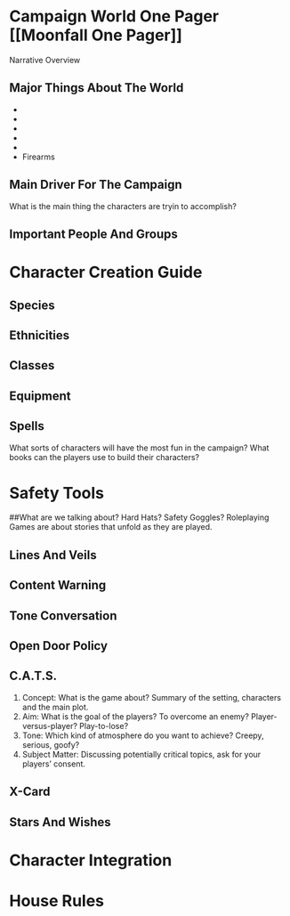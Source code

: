 # Campaign World One Pager [[Moonfall One Pager]]

Narrative Overview

## Major Things About The World
-
-
-
-
-
- Firearms 

## Main Driver For The Campaign
What is the main thing the characters are tryin to accomplish?

## Important People And Groups

# Character Creation Guide

## Species

## Ethnicities

## Classes

## Equipment

## Spells

What sorts of characters will have the most fun in the campaign?
What books can the players use to build their characters?


# Safety Tools

##What are we talking about? Hard Hats? Safety Goggles? 
Roleplaying Games are about stories that unfold as they are played. 
## Lines And Veils
## Content Warning
## Tone Conversation
## Open Door Policy
## C.A.T.S.
1. Concept: What is the game about? Summary of the setting, characters and the main plot.
2. Aim: What is the goal of the players? To overcome an enemy? Player-versus-player? Play-to-lose?
3. Tone: Which kind of atmosphere do you want to achieve? Creepy, serious, goofy?
4. Subject Matter: Discussing potentially critical topics, ask for your players’ consent.
## X-Card
## Stars And Wishes

# Character Integration

# House Rules
